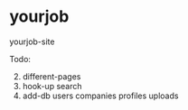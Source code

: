 # yourjob
yourjob-site

Todo:

2. different-pages
3. hook-up search
4. add-db
  users
  companies
  profiles
  uploads
